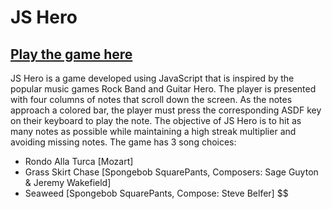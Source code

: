 # JS Hero

## [Play the game here](https://adingeist.github.io/js-hero/)

JS Hero is a game developed using JavaScript that is inspired by the popular music games Rock Band and Guitar Hero. The player is presented with four columns of notes that scroll down the screen. As the notes approach a colored bar, the player must press the corresponding ASDF key on their keyboard to play the note. The objective of JS Hero is to hit as many notes as possible while maintaining a high streak multiplier and avoiding missing notes. The game
has 3 song choices:

- Rondo Alla Turca [Mozart]
- Grass Skirt Chase [Spongebob SquarePants, Composers: Sage Guyton & Jeremy Wakefield]
- Seaweed [Spongebob SquarePants, Compose: Steve Belfer]
  $$

